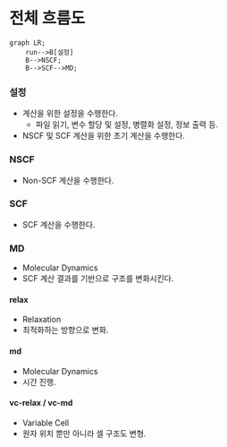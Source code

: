 # 전체 흐름도
```mermaid
graph LR;
    run-->B[설정]
    B-->NSCF;
    B-->SCF-->MD;
```
### 설정
* 계산을 위한 설정을 수행한다.
    * 파일 읽기, 변수 할당 및 설정, 병렬화 설정, 정보 출력 등.
* NSCF 및 SCF 계산을 위한 초기 계산을 수행한다.
### NSCF
* Non-SCF 계산을 수행한다.
### SCF
* SCF 계산을 수행한다.
### MD
* Molecular Dynamics
* SCF 계산 결과를 기반으로 구조를 변화시킨다.
#### relax
* Relaxation
* 최적화하는 방향으로 변화.
#### md
* Molecular Dynamics
* 시간 진행.
#### vc-relax / vc-md
* Variable Cell
* 원자 위치 뿐만 아니라 셀 구조도 변형.